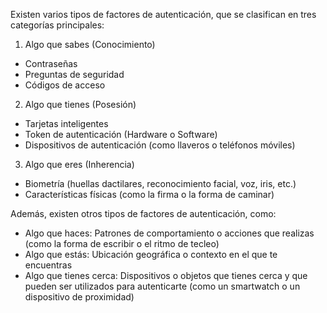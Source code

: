 Existen varios tipos de factores de autenticación, que se clasifican en tres categorías principales:

1. Algo que sabes (Conocimiento)

- Contraseñas
- Preguntas de seguridad
- Códigos de acceso

2. Algo que tienes (Posesión)

- Tarjetas inteligentes
- Token de autenticación (Hardware o Software)
- Dispositivos de autenticación (como llaveros o teléfonos móviles)

3. Algo que eres (Inherencia)

- Biometría (huellas dactilares, reconocimiento facial, voz, iris, etc.)
- Características físicas (como la firma o la forma de caminar)

Además, existen otros tipos de factores de autenticación, como:

- Algo que haces: Patrones de comportamiento o acciones que realizas (como la forma de escribir o el ritmo de tecleo)
- Algo que estás: Ubicación geográfica o contexto en el que te encuentras
- Algo que tienes cerca: Dispositivos o objetos que tienes cerca y que pueden ser utilizados para autenticarte (como un smartwatch o un dispositivo de proximidad)